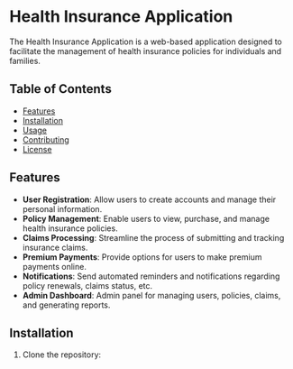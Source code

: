 # Health Insurance Application

The Health Insurance Application is a web-based application designed to facilitate the management of health insurance policies for individuals and families.

## Table of Contents
- [Features](#features)
- [Installation](#installation)
- [Usage](#usage)
- [Contributing](#contributing)
- [License](#license)

## Features
- **User Registration**: Allow users to create accounts and manage their personal information.
- **Policy Management**: Enable users to view, purchase, and manage health insurance policies.
- **Claims Processing**: Streamline the process of submitting and tracking insurance claims.
- **Premium Payments**: Provide options for users to make premium payments online.
- **Notifications**: Send automated reminders and notifications regarding policy renewals, claims status, etc.
- **Admin Dashboard**: Admin panel for managing users, policies, claims, and generating reports.

## Installation
1. Clone the repository:
